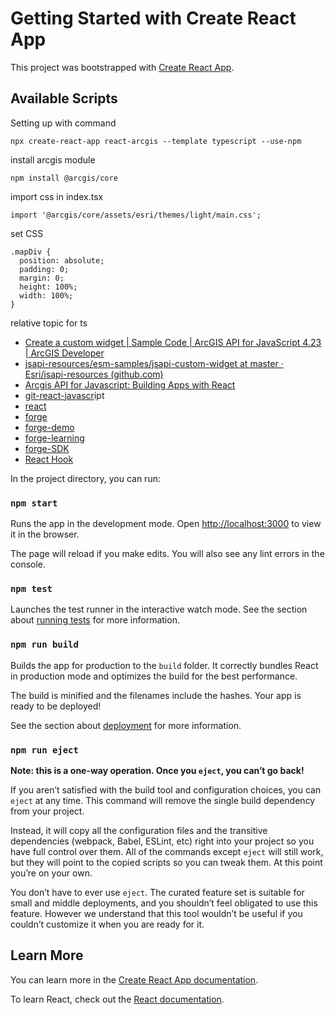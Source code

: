 # Getting Started with Create React App

This project was bootstrapped with [Create React App](https://github.com/facebook/create-react-app).

## Available Scripts

Setting up with command

```
npx create-react-app react-arcgis --template typescript --use-npm
```

install arcgis module

```
npm install @arcgis/core
```

import css in index.tsx

```
import '@arcgis/core/assets/esri/themes/light/main.css';
```

set CSS

```
.mapDiv {
  position: absolute;
  padding: 0;
  margin: 0;
  height: 100%;
  width: 100%;
}
```

relative topic for ts

- [Create a custom widget | Sample Code | ArcGIS API for JavaScript 4.23 | ArcGIS Developer](https://developers.arcgis.com/javascript/latest/sample-code/widgets-custom-widget/)
- [jsapi-resources/esm-samples/jsapi-custom-widget at master · Esri/jsapi-resources (github.com)](https://github.com/Esri/jsapi-resources/tree/master/esm-samples/jsapi-custom-widget)
- [Arcgis API for Javascript: Building Apps with React](https://www.youtube.com/watch?v=0fJmKSWURyU&ab_channel=EsriEvents)
- [git-react-javascr](https://github.com/Esri/jsapi-resources/tree/master/esm-samples)ipt
- [react]()
- [forge](https://forge.autodesk.com/blog/react-typescript-showing-shared-model)
- [forge-demo](https://forge-rcdb.autodesk.io/configurator)
- [forge-learning](https://learnforge.autodesk.io/#/)
- [forge-SDK](https://autodeskviewer.com/viewers/latest/docs/index.html)
- [React Hook](https://usehooks-ts.com/react-hook/)

In the project directory, you can run:

### `npm start`

Runs the app in the development mode.
Open [http://localhost:3000](http://localhost:3000) to view it in the browser.

The page will reload if you make edits.
You will also see any lint errors in the console.

### `npm test`

Launches the test runner in the interactive watch mode.
See the section about [running tests](https://facebook.github.io/create-react-app/docs/running-tests) for more information.

### `npm run build`

Builds the app for production to the `build` folder.
It correctly bundles React in production mode and optimizes the build for the best performance.

The build is minified and the filenames include the hashes.
Your app is ready to be deployed!

See the section about [deployment](https://facebook.github.io/create-react-app/docs/deployment) for more information.

### `npm run eject`

**Note: this is a one-way operation. Once you `eject`, you can’t go back!**

If you aren’t satisfied with the build tool and configuration choices, you can `eject` at any time. This command will remove the single build dependency from your project.

Instead, it will copy all the configuration files and the transitive dependencies (webpack, Babel, ESLint, etc) right into your project so you have full control over them. All of the commands except `eject` will still work, but they will point to the copied scripts so you can tweak them. At this point you’re on your own.

You don’t have to ever use `eject`. The curated feature set is suitable for small and middle deployments, and you shouldn’t feel obligated to use this feature. However we understand that this tool wouldn’t be useful if you couldn’t customize it when you are ready for it.

## Learn More

You can learn more in the [Create React App documentation](https://facebook.github.io/create-react-app/docs/getting-started).

To learn React, check out the [React documentation](https://reactjs.org/).
